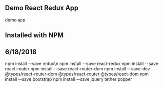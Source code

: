 ## Demo React Redux App
demo app

## Installed with NPM
## 6/18/2018
npm install --save redux\n
npm install --save react-redux
npm install --save react-router
npm install --save react-router-dom
npm install --save-dev @types/react-router-dom @types/react-router @types/react-dom
npm install --save bootstrap
npm install --save jquery tether popper